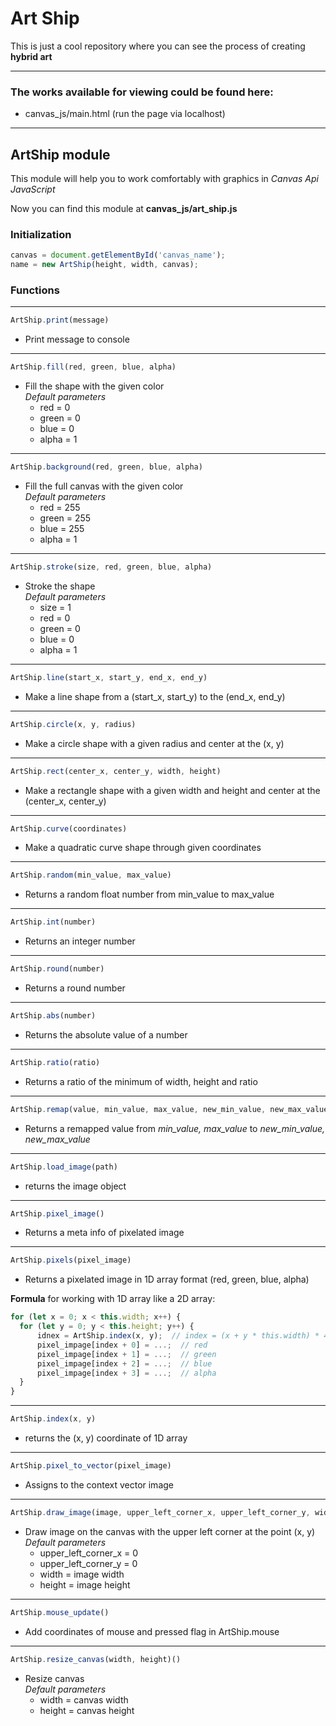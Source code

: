# Art Ship

This is just a cool repository where you can see the process of creating **hybrid art**

---

### The works available for viewing could be found here:
- canvas_js/main.html (run the page via localhost)

---

## ArtShip module
This module will help you to work comfortably with graphics in *Canvas Api JavaScript*

Now you can find this module at **canvas_js/art_ship.js**

### Initialization

```javascript
canvas = document.getElementById('canvas_name');
name = new ArtShip(height, width, canvas);
```

### Functions

___
```javascript
ArtShip.print(message)
```
- Print message to console


___
```javascript
ArtShip.fill(red, green, blue, alpha)
```
- Fill the shape with the given color <br>
  *Default parameters*
    - red = 0
    - green = 0
    - blue = 0
    - alpha = 1

___
```javascript
ArtShip.background(red, green, blue, alpha)
```
- Fill the full canvas with the given color <br>
  *Default parameters*
  - red = 255
  - green = 255
  - blue = 255
  - alpha = 1

___
```javascript
ArtShip.stroke(size, red, green, blue, alpha)
```
- Stroke the shape <br>
  *Default parameters*
  - size = 1
  - red = 0
  - green = 0
  - blue = 0
  - alpha = 1

___
```javascript
ArtShip.line(start_x, start_y, end_x, end_y)
```
- Make a line shape from a (start_x, start_y) to the (end_x, end_y)

___
```javascript
ArtShip.circle(x, y, radius)
```
- Make a circle shape with a given radius and center at the (x, y)

___
```javascript
ArtShip.rect(center_x, center_y, width, height)
```
- Make a rectangle shape with a given width and height and center at the (center_x, center_y)

___
```javascript
ArtShip.curve(coordinates)
```
- Make a quadratic curve shape through given coordinates

___
```javascript
ArtShip.random(min_value, max_value)
```
- Returns a random float number from min_value to max_value

___
```javascript
ArtShip.int(number)
```
- Returns an integer number

___
```javascript
ArtShip.round(number)
```
- Returns a round number

___
```javascript
ArtShip.abs(number)
```
- Returns the absolute value of a number

___
```javascript
ArtShip.ratio(ratio)
```
- Returns a ratio of the minimum of width, height and ratio

___
```javascript
ArtShip.remap(value, min_value, max_value, new_min_value, new_max_value)
```
- Returns a remapped value from *min_value, max_value* to *new_min_value, new_max_value*

___
```javascript
ArtShip.load_image(path)
```
- returns the image object

___
```javascript
ArtShip.pixel_image()
```
- Returns a meta info of pixelated image

___
```javascript
ArtShip.pixels(pixel_image)
```
- Returns a pixelated image in 1D array format (red, green, blue, alpha)

**Formula** for working with 1D array like a 2D array:
```javascript
for (let x = 0; x < this.width; x++) {
  for (let y = 0; y < this.height; y++) {
      idnex = ArtShip.index(x, y);  // index = (x + y * this.width) * 4;
      pixel_impage[index + 0] = ...;  // red
      pixel_impage[index + 1] = ...;  // green
      pixel_impage[index + 2] = ...;  // blue
      pixel_impage[index + 3] = ...;  // alpha
  }
}
```

___
```javascript
ArtShip.index(x, y)
```
- returns the (x, y) coordinate of 1D array

___
```javascript
ArtShip.pixel_to_vector(pixel_image)
```
- Assigns to the context vector image

___
```javascript
ArtShip.draw_image(image, upper_left_corner_x, upper_left_corner_y, width, height)
```
- Draw image on the canvas with the upper left corner at the point (x, y) <br>
  *Default parameters*
  - upper_left_corner_x = 0
  - upper_left_corner_y = 0
  - width = image width
  - height = image height

___
```javascript
ArtShip.mouse_update()
```
- Add coordinates of mouse and pressed flag in ArtShip.mouse

___
```javascript
ArtShip.resize_canvas(width, height)()
```
- Resize canvas <br>
  *Default parameters*
  - width = canvas width
  - height = canvas height
